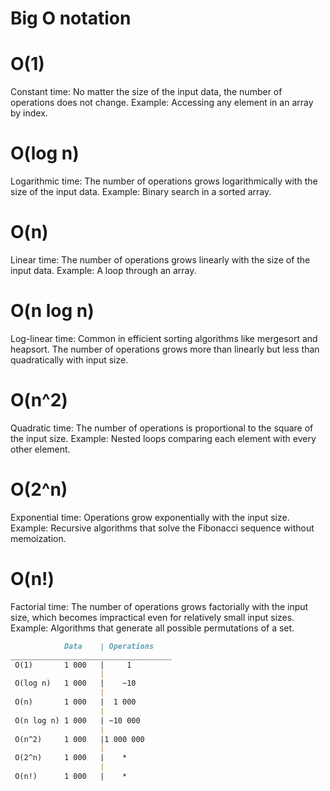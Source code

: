 # Big O notation

# O(1)
Constant time: No matter the size of the input data, the number of operations does not change. Example: Accessing any element in an array by index.

# O(log n) 
Logarithmic time: The number of operations grows logarithmically with the size of the input data. Example: Binary search in a sorted array.

# O(n) 
Linear time: The number of operations grows linearly with the size of the input data. Example: A loop through an array.

# O(n log n)
Log-linear time: Common in efficient sorting algorithms like mergesort and heapsort. The number of operations grows more than linearly but less than quadratically with input size.

# O(n^2)
Quadratic time: The number of operations is proportional to the square of the input size. Example: Nested loops comparing each element with every other element.

# O(2^n) 
Exponential time: Operations grow exponentially with the input size. Example: Recursive algorithms that solve the Fibonacci sequence without memoization.

# O(n!) 
Factorial time: The number of operations grows factorially with the input size, which becomes impractical even for relatively small input sizes. Example: Algorithms that generate all possible permutations of a set.


```md
            Data    | Operations 
____________________________________
 O(1)       1 000   |     1      
                    |            
 O(log n)   1 000   |    ~10     
                    |            
 O(n)       1 000   |  1 000     
                    |            
 O(n log n) 1 000   | ~10 000    
                    |            
 O(n^2)     1 000   |1 000 000   
                    |            
 O(2^n)     1 000   |    *       
                    |            
 O(n!)      1 000   |    *

```